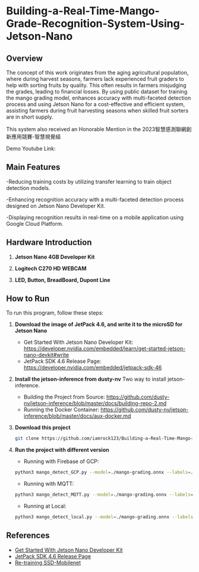 # Building-a-Real-Time-Mango-Grade-Recognition-System-Using-Jetson-Nano
## Overview

The concept of this work originates from the aging agricultural population, where during harvest seasons, farmers lack experienced fruit graders to help with sorting fruits by quality. This often results in farmers misjudging the grades, leading to financial losses. By using public dataset for training the mango grading model, enhances accuracy with multi-faceted detection process and using Jetson Nano for a cost-effective and efficient system, assisting farmers during fruit harvesting seasons when skilled fruit sorters are in short supply.

This system also received an Honorable Mention in the 2023智慧感測聯網創新應用競賽-智慧視覺組

Demo Youtube Link: 

## Main Features

-Reducing training costs by utilizing transfer learning to train object detection models.

-Enhancing recognition accuracy with a multi-faceted detection process designed on Jetson Nano Developer Kit.

-Displaying recognition results in real-time on a mobile application using Google Cloud Platform.

## Hardware Introduction

1. **Jetson Nano 4GB Developer Kit**

2. **Logitech C270 HD WEBCAM**

3. **LED, Button, BreadBoard, Dupont Line**

## How to Run

To run this program, follow these steps:

1. **Download the image of JetPack 4.6, and write it to the microSD for Jetson Nano**
    - Get Started With Jetson Nano Developer Kit: https://developer.nvidia.com/embedded/learn/get-started-jetson-nano-devkit#write
    - JetPack SDK 4.6 Release Page: https://developer.nvidia.com/embedded/jetpack-sdk-46

3. **Install the jetson-inference from dusty-nv**
   Two way to install jetson-inference.
    - Building the Project from Source: https://github.com/dusty-nv/jetson-inference/blob/master/docs/building-repo-2.md
    - Running the Docker Container: https://github.com/dusty-nv/jetson-inference/blob/master/docs/aux-docker.md
      
4. **Download this project**
    ```sh
   git clone https://github.com/iamrock123/Building-a-Real-Time-Mango-Grade-Recognition-System-Using-Jetson-Nano.git
    ```

5. **Run the project with different version**
    - Running with Firebase of GCP: 
    ```sh
    python3 mango_detect_GCP.py --model=./mango-grading.onnx --labels=./labels.txt --input-blob=input_0 --output-cvg=scores --output-bbox=boxes /dev/video0
    ```
    - Running with MQTT: 
    ```sh
    python3 mango_detect_MQTT.py --model=./mango-grading.onnx --labels=./labels.txt --input-blob=input_0 --output-cvg=scores --output-bbox=boxes /dev/video0
    ```
    - Running at Local: 
    ```sh
    python3 mango_detect_local.py --model=./mango-grading.onnx --labels=./labels.txt --input-blob=input_0 --output-cvg=scores --output-bbox=boxes /dev/video0
    ```

## References

- [Get Started With Jetson Nano Developer Kit](https://developer.nvidia.com/embedded/learn/get-started-jetson-nano-devkit#intro)
- [JetPack SDK 4.6 Release Page](https://developer.nvidia.com/embedded/jetpack-sdk-46)
- [Re-training SSD-Mobilenet](https://github.com/dusty-nv/jetson-inference/blob/master/docs/pytorch-ssd.md)
